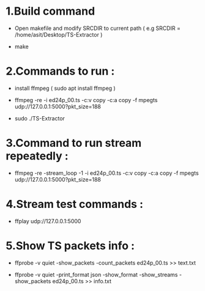 
1.Build command
===================

* Open makefile and modify SRCDIR to current path  (  e.g SRCDIR = /home/asit/Desktop/TS-Extractor  )

* make

2.Commands to run :
==================

* install ffmpeg ( sudo apt install ffmpeg )

* ffmpeg -re -i ed24p_00.ts -c:v copy -c:a copy -f mpegts udp://127.0.0.1:5000?pkt_size=188

* sudo ./TS-Extractor

3.Command to run stream repeatedly :
==================================
* ffmpeg -re -stream_loop -1 -i ed24p_00.ts -c:v copy -c:a copy -f mpegts udp://127.0.0.1:5000?pkt_size=188


4.Stream test commands :
=====================
* ffplay udp://127.0.0.1:5000


5.Show TS packets info :
======================
* ffprobe -v quiet  -show_packets -count_packets ed24p_00.ts >> text.txt

* ffprobe -v quiet -print_format json -show_format -show_streams -show_packets ed24p_00.ts >> info.txt
